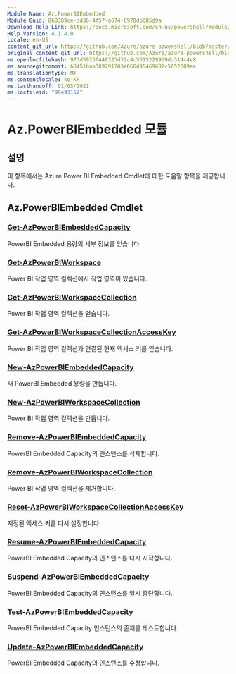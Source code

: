 ```yaml
---
Module Name: Az.PowerBIEmbedded
Module Guid: 868389ce-dd36-4f57-a674-0970db085d9a
Download Help Link: https://docs.microsoft.com/en-us/powershell/module/az.powerbiembedded
Help Version: 4.1.4.0
Locale: en-US
content_git_url: https://github.com/Azure/azure-powershell/blob/master/src/PowerBIEmbedded/PowerBIEmbedded/help/Az.PowerBIEmbedded.md
original_content_git_url: https://github.com/Azure/azure-powershell/blob/master/src/PowerBIEmbedded/PowerBIEmbedded/help/Az.PowerBIEmbedded.md
ms.openlocfilehash: 973d5923f449323d32c4c5315229960dd314c4e8
ms.sourcegitcommit: 68451baa389791703e666d95469602c5652609ee
ms.translationtype: MT
ms.contentlocale: ko-KR
ms.lasthandoff: 01/05/2021
ms.locfileid: "98493152"
---
```

# Az.PowerBIEmbedded 모듈
## 설명
이 항목에서는 Azure Power BI Embedded Cmdlet에 대한 도움말 항목을 제공합니다.

## Az.PowerBIEmbedded Cmdlet
### [Get-AzPowerBIEmbeddedCapacity](Get-AzPowerBIEmbeddedCapacity.md)
PowerBI Embedded 용량의 세부 정보를 얻습니다.

### [Get-AzPowerBIWorkspace](Get-AzPowerBIWorkspace.md)
Power BI 작업 영역 컬렉션에서 작업 영역이 있습니다.

### [Get-AzPowerBIWorkspaceCollection](Get-AzPowerBIWorkspaceCollection.md)
Power BI 작업 영역 컬렉션을 얻습니다.

### [Get-AzPowerBIWorkspaceCollectionAccessKey](Get-AzPowerBIWorkspaceCollectionAccessKey.md)
Power BI 작업 영역 컬렉션과 연결된 현재 액세스 키를 얻습니다.

### [New-AzPowerBIEmbeddedCapacity](New-AzPowerBIEmbeddedCapacity.md)
새 PowerBI Embedded 용량을 만듭니다.

### [New-AzPowerBIWorkspaceCollection](New-AzPowerBIWorkspaceCollection.md)
Power BI 작업 영역 컬렉션을 만듭니다.

### [Remove-AzPowerBIEmbeddedCapacity](Remove-AzPowerBIEmbeddedCapacity.md)
PowerBI Embedded Capacity의 인스턴스를 삭제합니다.

### [Remove-AzPowerBIWorkspaceCollection](Remove-AzPowerBIWorkspaceCollection.md)
Power BI 작업 영역 컬렉션을 제거합니다.

### [Reset-AzPowerBIWorkspaceCollectionAccessKey](Reset-AzPowerBIWorkspaceCollectionAccessKey.md)
지정된 액세스 키를 다시 설정합니다.

### [Resume-AzPowerBIEmbeddedCapacity](Resume-AzPowerBIEmbeddedCapacity.md)
PowerBI Embedded Capacity의 인스턴스를 다시 시작합니다.

### [Suspend-AzPowerBIEmbeddedCapacity](Suspend-AzPowerBIEmbeddedCapacity.md)
PowerBI Embedded Capacity의 인스턴스를 일시 중단합니다.

### [Test-AzPowerBIEmbeddedCapacity](Test-AzPowerBIEmbeddedCapacity.md)
PowerBI Embedded Capacity 인스턴스의 존재를 테스트합니다.

### [Update-AzPowerBIEmbeddedCapacity](Update-AzPowerBIEmbeddedCapacity.md)
PowerBI Embedded Capacity의 인스턴스를 수정합니다.

